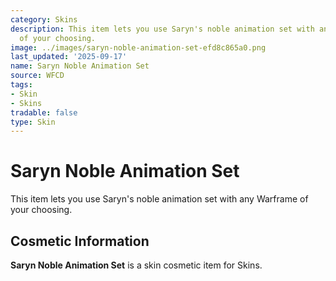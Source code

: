 ```yaml
---
category: Skins
description: This item lets you use Saryn's noble animation set with any Warframe
  of your choosing.
image: ../images/saryn-noble-animation-set-efd8c865a0.png
last_updated: '2025-09-17'
name: Saryn Noble Animation Set
source: WFCD
tags:
- Skin
- Skins
tradable: false
type: Skin
---
```


# Saryn Noble Animation Set

This item lets you use Saryn's noble animation set with any Warframe of your choosing.

## Cosmetic Information

**Saryn Noble Animation Set** is a skin cosmetic item for Skins.

